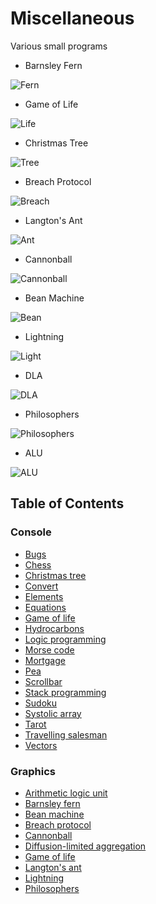 # Miscellaneous

Various small programs

* Barnsley Fern

![Fern](https://i.imgur.com/xEhQxWb.png)

* Game of Life

![Life](https://i.imgur.com/MaaN8vt.png)

* Christmas Tree

![Tree](https://i.imgur.com/TR7bGia.png)

* Breach Protocol

![Breach](https://i.imgur.com/jHigPXH.png)

* Langton's Ant

![Ant](https://i.imgur.com/qxY8m2j.png)

* Cannonball

![Cannonball](https://i.imgur.com/ZyiJEfa.png)

* Bean Machine

![Bean](https://i.imgur.com/sBXk9PA.png)

* Lightning

![Light](https://i.imgur.com/gI39cRa.png)

* DLA

![DLA](https://i.imgur.com/JOhwYBf.png)

* Philosophers

![Philosophers](https://i.imgur.com/nC0A01A.png)

* ALU

![ALU](https://i.imgur.com/v2ymrhS.png)

## Table of Contents

### Console

* [Bugs](console/bugs.ex)
* [Chess](console/chess.rexx)
* [Christmas tree](console/tree.rkt)
* [Convert](console/convert.tcl)
* [Elements](console/elements)
* [Equations](console/root.ndf)
* [Game of life](console/life.ndf)
* [Hydrocarbons](console/hydrocarbons.cs)
* [Logic programming](console/logic.rb)
* [Morse code](console/morse)
* [Mortgage](console/money.ndf)
* [Pea](console/pea.tcl)
* [Scrollbar](console/marker.tcl)
* [Stack programming](console/stack.ex)
* [Sudoku](console/sudoku)
* [Systolic array](console/systolic.tcl)
* [Tarot](console/tarot.exs)
* [Travelling salesman](console/travel.ex)
* [Vectors](console/displacement.tcl)

### Graphics

* [Arithmetic logic unit](graphics/alu.tcl)
* [Barnsley fern](graphics/fern.rb)
* [Bean machine](graphics/bean.tcl)
* [Breach protocol](graphics/breach.tcl)
* [Cannonball](graphics/cannon.tcl)
* [Diffusion-limited aggregation](graphics/dla.tcl)
* [Game of life](graphics/game.rb)
* [Langton's ant](graphics/langton.tcl)
* [Lightning](graphics/lightning.tcl)
* [Philosophers](graphics/philosophers.tcl)

